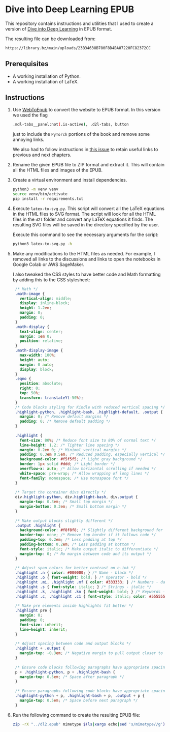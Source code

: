 # Dive into Deep Learning EPUB

This repository contains instructions and utilities that I used to create a version of [Dive into Deep Learning](https://d2l.ai/) in EPUB format.

The resulting file can be downloaded from:

```bash
https://library.bz/main/uploads/23B34638B780F8D4BA87220FC82372CC
```

## Prerequisites

- A working installation of Python.
- A working installation of LaTeX.

## Instructions

1. Use [WebToEpub](https://github.com/dteviot/WebToEpub) to convert the website to EPUB format. In this version we used the flag 

    ````bash
    .mdl-tabs__panel:not(.is-active), .d2l-tabs, button
    ````

   just to include the `PyTorch` portions of the book and remove some annoying links.

   We also had to follow instructions in [this issue](https://github.com/dteviot/WebToEpub/issues/1798#issuecomment-2799026548) to retain useful links to previous and next chapters.

3. Rename the given EPUB file to ZIP format and extract it. This will contain all the HTML files and images of the EPUB.
4. Create a virtual environment and install dependencies.

    ````bash
    python3 -m venv venv
    source venv/bin/activate
    pip install -r requirements.txt
    ````

5. Execute `latex-to-svg.py`. This script will convert all the LaTeX equations in the HTML files to SVG format. The script will look for all the HTML files in the `d2l` folder and convert any LaTeX equations it finds. The resulting SVG files will be saved in the directory specified by the user.

    Execute this command to see the necessary arguments for the script:

    ````bash
    python3 latex-to-svg.py -h
    ````

6. Make any modifications to the HTML files as needed. For example, I removed all links to the discussions and links to open the notebooks in Google Colab or AWS SageMaker. 

   I also tweaked the CSS styles to have better code and Math formatting by adding this to the CSS stylesheet:
   ````css
    /* Math */
    .math-image {
      vertical-align: middle;
      display: inline-block;
      height: 1.2em;
      margin: 0;
      padding: 0;
    }
    .math-display {
      text-align: center;
      margin: 1em 0;
      position: relative;
    }
    .math-display-image {
      max-width: 100%;
      height: auto;
      margin: 0 auto;
      display: block;
    }
    .eqno {
      position: absolute;
      right: 0;
      top: 50%;
      transform: translateY(-50%);
    }
    /* Code blocks styling for Kindle with reduced vertical spacing */
    .highlight-python, .highlight-bash, .highlight-default, .output {
      margin: 0; /* Remove default margins */
      padding: 0; /* Remove default padding */
    }
    
    .highlight {
      font-size: 80%; /* Reduce font size to 80% of normal text */
      line-height: 1.2; /* Tighter line spacing */
      margin: 0.2em 0; /* Minimal vertical margins */
      padding: 0.3em 0.5em; /* Reduced padding, especially vertical */
      background-color: #f5f5f5; /* Light gray background */
      border: 1px solid #ddd; /* Light border */
      overflow-x: auto; /* Allow horizontal scrolling if needed */
      white-space: pre-wrap; /* Allow wrapping of long lines */
      font-family: monospace; /* Use monospace font */
    }
    
    /* Target the container divs directly */
    div.highlight-python, div.highlight-bash, div.output {
      margin-top: 0.3em; /* Small top margin */
      margin-bottom: 0.3em; /* Small bottom margin */
    }
    
    /* Make output blocks slightly different */
    .output .highlight {
      background-color: #f8f8f8; /* Slightly different background for output */
      border-top: none; /* Remove top border if it follows code */
      padding-top: 0.2em; /* Less padding at top */
      padding-bottom: 0.2em; /* Less padding at bottom */
      font-style: italic; /* Make output italic to differentiate */
      margin-top: 0; /* No margin between code and its output */
    }
    
    /* Adjust span colors for better contrast on e-ink */
    .highlight .n { color: #000000; } /* Name - black */
    .highlight .o { font-weight: bold; } /* Operator - bold */
    .highlight .mi, .highlight .mf { color: #333333; } /* Numbers - dark gray */
    .highlight .s { font-style: italic; } /* Strings - italic */
    .highlight .k, .highlight .kn { font-weight: bold; } /* Keywords - bold */
    .highlight .c, .highlight .c1 { font-style: italic; color: #555555; } /* Comments - italic, gray */
    
    /* Make pre elements inside highlights fit better */
    .highlight pre {
      margin: 0;
      padding: 0;
      font-size: inherit;
      line-height: inherit;
    }
    
    /* Adjust spacing between code and output blocks */
    .highlight + .output {
      margin-top: -0.3em; /* Negative margin to pull output closer to code */
    }
    
    /* Ensure code blocks following paragraphs have appropriate spacing */
    p + .highlight-python, p + .highlight-bash {
      margin-top: 0.5em; /* Space after paragraph */
    }
    
    /* Ensure paragraphs following code blocks have appropriate spacing */
    .highlight-python + p, .highlight-bash + p, .output + p {
      margin-top: 0.5em; /* Space before next paragraph */
    }
   ````
 
7. Run the following command to create the resulting EPUB file:

    ````bash
    zip -rX "../dl2.epub" mimetype $(ls|xargs echo|sed 's/mimetype//g') -x \*.DS_Store -x \*.git\*
    ````
